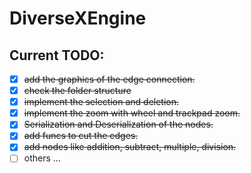 # DiverseXEngine

## Current TODO:
- [X] ~~add the graphics of the edge connection.~~
- [X] ~~check the folder structure~~
- [X] ~~implement the selection and deletion.~~
- [X] ~~implement the zoom with wheel and trackpad zoom.~~
- [X] ~~Serialization and Deserialization of the nodes.~~
- [X] ~~add funcs to cut the edges.~~
- [X] ~~add nodes like addition, subtract, multiple, division.~~
- [ ] others ...
